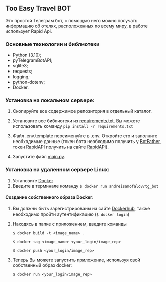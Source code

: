 ## Too Easy Travel BOT
Это простой Телеграм бот, с помощью него можно 
получать информацию об отелях, расположенных по 
всему миру, в работе использует Rapid Api.

### Основные технологии и библиотеки
* Python (3.10);
* pyTelegramBotAPI;
* sqlite3;
* requests;
* logging;
* python-dotenv;
* Docker.

### Установка на локальном сервере:
1. Скопируйте все содержимое репозитория в отдельный 
каталог.

2. Установите все библиотеки из [requirements.txt](requirements.txt).
Вы можете использовать команду `pip install -r requirements.txt`

3. Файл .env.template переименуйте в .env. Откройте 
его и заполните необходимые данные (токен бота 
необходимо получить у [BotFather](https://t.me/BotFather), токен 
RapidAPI получить на сайте [RapidAPI](https://rapidapi.com/hub)).

4. Запустите файл [main.py](main.py).

### Установка на удаленном сервере Linux:
1. Установите [Docker](https://docs.docker.com/engine/install/ubuntu/)
2. Введите в терминале команду `$ docker run andreisamofalov/tg_bot`

#### Создание собственного образа Docker:
1. Вы должны быть зарегистрированы на сайте [Dockerhub](https://hub.docker.com/), также необходимо пройти аутентификацию (`$ docker login`)
2. Находясь в папке с приложением, введите команды 

    `$ docker build -t <image_name> .` 
    
    `$ docker tag <image_name> <your_login/image_rep>`
    
    `$ docker push <your_login/image_rep>`

3. Теперь Вы можете запустить приложение, используя свой собственный образ docker:
   
   `$ docker run <your_login/image_rep>`
